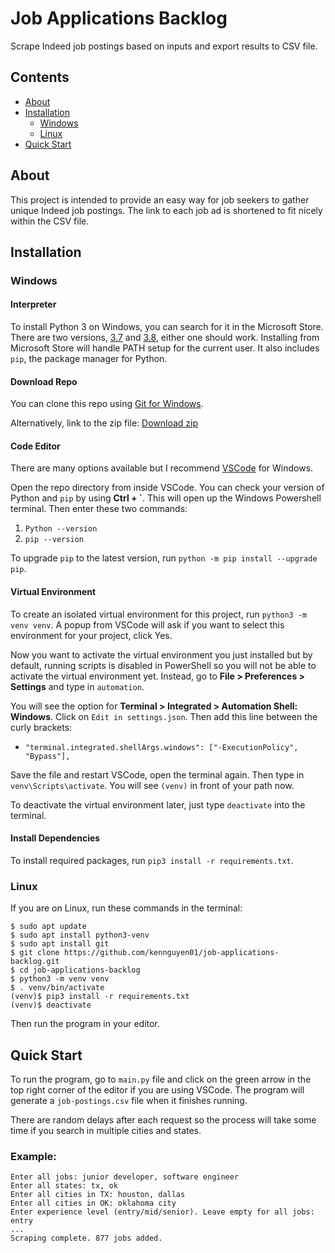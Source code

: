 # Job Applications Backlog

Scrape Indeed job postings based on inputs and export results to CSV file.

## Contents

- [About](#about)
- [Installation](#installation)
  - [Windows](#windows)
  - [Linux](#linux)
- [Quick Start](#quick-start)

## About

This project is intended to provide an easy way for job seekers to gather unique Indeed job postings. The link to each job ad is shortened to fit nicely within the CSV file.

## Installation

### Windows

#### Interpreter

To install Python 3 on Windows, you can search for it in the Microsoft Store. There are two versions, [3.7](https://www.microsoft.com/en-us/p/python-37/9nj46sx7x90p?activetab=pivot:overviewtab) and [3.8](https://www.microsoft.com/en-us/p/python-38/9mssztt1n39l?activetab=pivot:overviewtab), either one should work. Installing from Microsoft Store will handle PATH setup for the current user. It also includes `pip`, the package manager for Python.

#### Download Repo

You can clone this repo using [Git for Windows](https://git-scm.com/download/win).

Alternatively, link to the zip file: [Download zip](https://github.com/kennguyen01/job-applications-backlog/archive/master.zip)

#### Code Editor

There are many options available but I recommend [VSCode](https://code.visualstudio.com/) for Windows.

Open the repo directory from inside VSCode. You can check your version of Python and `pip` by using **Ctrl + `**. This will open up the Windows Powershell terminal. Then enter these two commands:

1. `Python --version`
2. `pip --version`

To upgrade `pip` to the latest version, run `python -m pip install --upgrade pip`.

#### Virtual Environment

To create an isolated virtual environment for this project, run `python3 -m venv venv`. A popup from VSCode will ask if you want to select this environment for your project, click Yes.

Now you want to activate the virtual environment you just installed but by default, running scripts is disabled in PowerShell so you will not be able to activate the virtual environment yet. Instead, go to **File > Preferences > Settings** and type in `automation`.

You will see the option for **Terminal > Integrated > Automation Shell: Windows**. Click on `Edit in settings.json`. Then add this line between the curly brackets:

- `"terminal.integrated.shellArgs.windows": ["-ExecutionPolicy", "Bypass"],`

Save the file and restart VSCode, open the terminal again. Then type in `venv\Scripts\activate`. You will see `(venv)` in front of your path now.

To deactivate the virtual environment later, just type `deactivate` into the terminal.

#### Install Dependencies

To install required packages, run `pip3 install -r requirements.txt`.

### Linux

If you are on Linux, run these commands in the terminal:

```shell
$ sudo apt update
$ sudo apt install python3-venv
$ sudo apt install git
$ git clone https://github.com/kennguyen01/job-applications-backlog.git
$ cd job-applications-backlog
$ python3 -m venv venv
$ . venv/bin/activate
(venv)$ pip3 install -r requirements.txt
(venv)$ deactivate
```

Then run the program in your editor.

## Quick Start

To run the program, go to `main.py` file and click on the green arrow in the top right corner of the editor if you are using VSCode. The program will generate a `job-postings.csv` file when it finishes running.

There are random delays after each request so the process will take some time if you search in multiple cities and states.

### Example:

```shell
Enter all jobs: junior developer, software engineer
Enter all states: tx, ok
Enter all cities in TX: houston, dallas
Enter all cities in OK: oklahoma city
Enter experience level (entry/mid/senior). Leave empty for all jobs: entry
...
Scraping complete. 877 jobs added.
```

